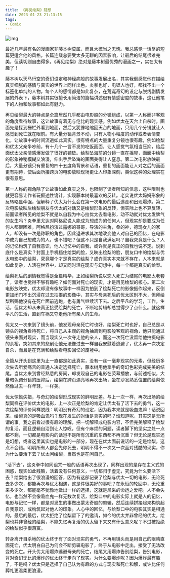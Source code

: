 ```yaml
---
title: 《再见绘梨》随想
date: 2023-01-23 21:13:15
tags: 
- Comic
---
```




![img](https://files.catbox.moe/q2y6p4.png)

最近几年最有名的漫画家非藤本树莫属，而且大概当之无愧。我总感觉一话尽的短篇更适合他的风格，长篇连载总要受太多无聊的因素影响，让最后的结尾很难完美，但读切则自由得多。《再见绘梨》绝对是藤本树最优秀的漫画之一，实在太有趣了！
	
藤本树以天马行空的奇幻设定和神经病般的故事发展出名，其实我倒感觉他在描绘真实细腻的感情与真实的世界上同样出色。炎拳也好，电锯人也好，都找不出一个标签化单纯的人物，每个人的感情都是如此复杂，在荒诞奇幻的设定与脱线剧情发展的外表下，藤本树其实很擅长用简洁的篇幅讲述很有情感密度的故事，这让他笔下的人物和故事都如此有魅力。
	
再见绘梨最大的特点是全篇居然几乎都由电影般的分镜组成，以第一人称而非客观的角度看待故事，这让故事有着无与伦比的现实感。例如优太在天台上自杀时，画面先是探到栅栏外看到地面，然后又犹豫地缩回天台的地面，只用几个分镜就让人感觉到死亡就在眼前。有大量分镜背景不动，只有人物小幅度的动作或者表情变化，让故事中的时间流逝如此真实。很有特点的大量重复分镜也很有趣，例如绘梨和优太父亲争吵前，有十几个一言不发的吃饭画面，让人感觉气氛相当压抑，给后面优太父亲情感爆发做了很好的铺垫。绘梨坠海前的分镜一直在摇晃，画面中绘梨的形象神秘模糊又浪漫，伸出手后坠海的画面美得让人窒息。第二次电影放映最后，大量分镜只有重复的四十五度角背景和话语，重复的画面能让人对之后的画面更有期待，使后面所接跨页的电影放映现场更让人印象深刻，类似这种的处理实在很有意思。
	
第一人称的视角除了让故事如此真实之外，也限制了读者所知的信息，这种限制也就更容易让作者玩叙述性诡计，实现藤本树最喜欢的反转。老实说优太妈妈形象的反转略显牵强，但解释了优太为什么会在第一次电影的最后逃走和出现爆炸。第二次电影放映后绘梨朋友与优太的对话又是绘梨形象的反转，但实际上也不算反转，前面读者所见的绘梨不就是以自我为中心拉优太去看电影，动不动就对优太发脾气的女生吗？炎拳里尤达对阿格尼说人能成为想成为的任何人，但现实却是要成为任何人都很困难，阿格尼扮演过露娜的哥哥，导演的主角，桑的神，德玛女儿的家人，却没有一次是称职的角色。因此退进求其次地改变他人对自己的回忆，在电影中成为自己想成为的人，也不错吧？但这不只是自我满足吗？自我究竟是什么？人的记忆构筑了自我意识，他人记忆中的自我，或许就是真正的自我也说不定。说到底什么是真实？封面上手机挡住绘梨的脸，又映出绘梨的脸，朋友口中的绘梨与优太电影中的绘梨，究竟哪个才是真实的绘梨？或许真实本来就不存在，人本来就是如此复杂，人活在世界中，却又同时活在现实与幻想中，每一个都是真实的绘梨。
	
绘梨死后的剧情我觉得是全篇精华，正如绘梨所说以恋人死亡为结尾的电影太老套了，读者也觉得不够有趣吧？如何面对死亡的现实，才是再见绘梨的核心。第二次电影放映完，优太却没有像故事中一样因为拍到了绘梨死亡的影像振作起来，反倒更加闭门不出沉浸在过去拍摄的影像中，其实与母亲死后的优太区别不大，但拜绘梨所赐他没有在死亡面前逃跑，也有勇气继续活下去。之后平凡的学习，工作，生活，但优太却从未真正接受绘梨的死亡，不断地剪辑却总觉得少了点什么。就这样平凡的生活，直到车祸又夺走他所有亲人的生命。
	
优太又一次来到了镜头前，他发现母亲死亡时也好，绘梨死亡时也好，自己总是以镜头的视角看待死亡，将自己从主观的视角抽离到电影般客观的视角，他只能通过镜头来面对现实，而当现实又一次夺走他的亲人，而这一次死亡没留给他拍摄电影的余裕，突如其来的悲剧让他无法像过去一样自我安慰着逃避了，优太再一次决定自杀，而且是在充满和绘梨看电影回忆的废墟中。
	
全篇从开头到这里为止一直都是如此真实，没有一丝一毫非现实的元素，但经历多次失去所爱痛苦的普通人决定选择死亡，藤本树用他拿手的奇幻色彩完成完美的结尾。当优太来到曾经熟悉的房间，却发现自己的电影在荧幕播放，与前述相似，大量暗色调分镜的压抑后，绘梨在跨页漂亮地再次出场，坐在沙发熟悉位置的绘梨依然像过去一样年轻，一样美。
	
优太惊慌失措，与奇幻的绘梨形成现实的鲜明反差。与上一次一样，再次出场的绘梨同样在评价优太的电影，上一次正是绘梨的肯定让优太有了活下去的勇气，这一次绘梨的评价同样脱线：明明没有奇幻的设定，因为我本来就是吸血鬼嘛！话说回来，绘梨真的是吸血鬼吗？现在发生的对话是真实的吗？谁知道呢，其实这是无所谓的事。我之前看过很有趣的理解，把一切解释成电影内容，不但完美解释了绘梨的复活，而且逻辑自洽到让人惊叹，但有个麻烦的问题，读者脚下的坚实之处一点都不剩，一切都是电影内的话岂不是所有沉重的东西都不再沉重？但无论是现实还是幻想，或者这里其实也是电影的一部分，现在在优太面前说话的一定是绘梨，这点不会错。明明所有人都会先你死去，明明不得不一次又一次面对残酷的现实，你为什么要活下去？优太问绘梨，当然也是在问自己。
	
“活下去”，这炎拳中如同诅咒一般的话语再次出现了，同样出现的是存在主义式的困惑，现实如此残酷，活着没有任何意义，一切都归于虚无，究竟为什么要活下去？绘梨给出了很浪漫的回答，因为有这部记录了绘梨与优太一切的电影，无论死去多少次，都能再次与优太相遇，这是件很美好的事吧？在永恒的轮回中，无论重来多少次，都能毫不犹豫地做出一样的选择，这就是尼采的命运之爱吧。人不会失忆，也当然不会像吸血鬼一样无数次复活，绘梨口中的电影实际上就是人的记忆，电影与记忆一样，都是对发生的事做出蒙太奇般的剪辑，然后连续拼接起来构筑起自我意识，或构筑起对他人的印象。人心中的回忆，与绘梨口中的电影其实是相通的。最后的最后，优太拒绝了绘梨留下了的邀请，如今的优太并非曾经的优太，绘梨也并非曾经的绘梨，不能失忆再复活的优太留下来又有什么意义呢？不过被拒绝的绘梨似乎很落寞。

转身离开自杀地的优太终于有了面对现实的勇气，不再用镜头而是用自己的眼睛直面死亡，优太明白自己为何会不断剪辑电影了，终于从电影中走出，接受了无法改变的死亡。开头优太用爆炸逃避母亲的死亡，结尾又用爆炸告别绘梨，告别电影，背对奇幻无比的爆炸的优太终于走向了现实。为什么要爆炸呢？因为爆炸最有趣了，不是吗？优太只是选择了自己认为有趣的方式与现实和死亡和解，或许比任何葬礼更温柔更浪漫。
